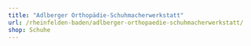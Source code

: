 ```yaml
---
title: "Adlberger Orthopädie-Schuhmacherwerkstatt"
url: /rheinfelden-baden/adlberger-orthopaedie-schuhmacherwerkstatt/
shop: Schuhe
---
```

